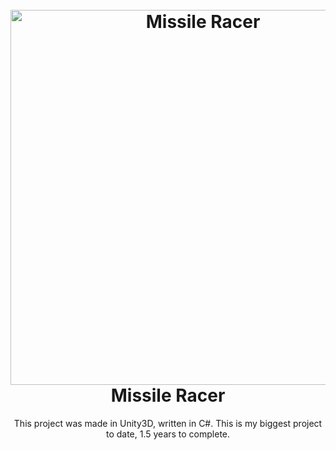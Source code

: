 <h1 align="center">
  <br>
  <img src="https://raw.githubusercontent.com/brandonnodar/Missile_Racer/master/images/mr_title.gif" alt="Missile Racer" width="600">
  </br>
  Missile Racer
  <br>
</h1>
<p align="center">This project was made in Unity3D, written in C#. This is my biggest project to date, 1.5 years to complete.</p>
